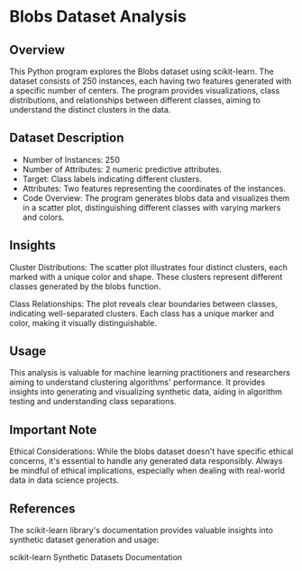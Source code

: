 <h1> Blobs Dataset Analysis </h1>


<h2> Overview </h2>

This Python program explores the Blobs dataset using scikit-learn. The dataset consists of 250 instances, each having two features generated with a specific number of centers. The program provides visualizations, class distributions, and relationships between different classes, aiming to understand the distinct clusters in the data.

<h2> Dataset Description </h2>

<ul>
<li> Number of Instances: 250 </li>
<li> Number of Attributes: 2 numeric predictive attributes. </li>
<li> Target: Class labels indicating different clusters.</li>
<li> Attributes: Two features representing the coordinates of the instances. </li>
<li> Code Overview: The program generates blobs data and visualizes them in a scatter plot, distinguishing different classes with varying markers and colors. </li>
</ul>

<h2> Insights </h2>

Cluster Distributions: The scatter plot illustrates four distinct clusters, each marked with a unique color and shape. These clusters represent different classes generated by the blobs function.

Class Relationships: The plot reveals clear boundaries between classes, indicating well-separated clusters. Each class has a unique marker and color, making it visually distinguishable.

<h2> Usage </h2>
This analysis is valuable for machine learning practitioners and researchers aiming to understand clustering algorithms' performance. It provides insights into generating and visualizing synthetic data, aiding in algorithm testing and understanding class separations.

<h2> Important Note </h2>
Ethical Considerations: While the blobs dataset doesn't have specific ethical concerns, it's essential to handle any generated data responsibly. Always be mindful of ethical implications, especially when dealing with real-world data in data science projects.

<h2> References </h2>
The scikit-learn library's documentation provides valuable insights into synthetic dataset generation and usage:

scikit-learn Synthetic Datasets Documentation





